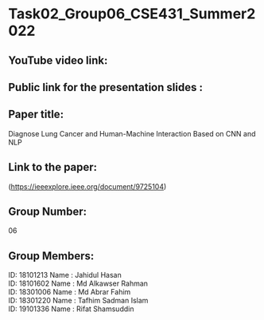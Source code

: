 # Task02_Group06_CSE431_Summer2022

YouTube video link:
---------------------------------------------------------------------------


Public link for the presentation slides :
---------------------------------------------------------------------------


Paper title:
---------------------------------------------------------------------------
Diagnose Lung Cancer and Human-Machine Interaction Based on CNN and NLP

Link to the paper:
---------------------------------------------------------------------------
(https://ieeexplore.ieee.org/document/9725104)

Group Number:
---------------------------------------------------------------------------
06

Group Members:
---------------------------------------------------------------------------
ID: 18101213 Name : Jahidul Hasan \
ID: 18101602 Name : Md Alkawser Rahman \
ID: 18301006 Name : Md Abrar Fahim \
ID: 18301220 Name : Tafhim Sadman Islam \
ID: 19101336 Name : Rifat Shamsuddin 
